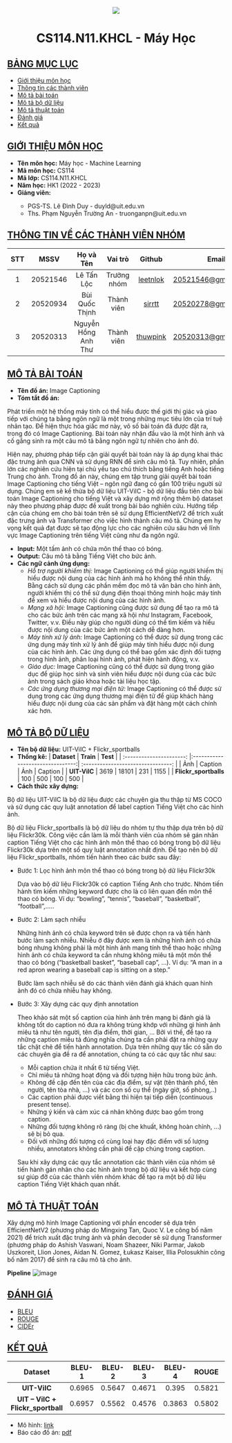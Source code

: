 <p align="center">
   <a href="https://www.uit.edu.vn/">
      <img src="https://i.imgur.com/WmMnSRt.png" border="none">
   </a>
</p>
<h1 align="center">
    CS114.N11.KHCL - Máy Học
</h1>

## [BẢNG MỤC LỤC](#top)
* [Giới thiệu môn học](#giới-thiệu-môn-học)
* [Thông tin các thành viên](#thông-tin-về-các-thành-viên-nhóm)
* [Mô tả bài toán](#mô-tả-bài-toán)
* [Mô tả bộ dữ liệu](#mô-tả-bộ-dữ-liệu)
* [Mô tả thuật toán](#mô-tả-thuật-toán)
* [Đánh giá](#đánh-giá)
* [Kết quả](#kết-quả)

## [GIỚI THIỆU MÔN HỌC](#top)
* **Tên môn học:** Máy học - Machine Learning
* **Mã môn học:** CS114
* **Mã lớp:** CS114.N11.KHCL
* **Năm học:** HK1 (2022 - 2023)
* **Giảng viên:**
<ul>
      <ul>
         <li> PGS-TS. Lê Đình Duy - duyld@uit.edu.vn </li>
         <li> Ths. Phạm Nguyễn Trường An - truonganpn@uit.edu.vn </li>
      </ul>
</ul>

## [THÔNG TIN VỀ CÁC THÀNH VIÊN NHÓM](#top)
| STT    | MSSV          | Họ và Tên                |Vai trò    | Github                                          | Email                   |
| :----: |:-------------:| :-----------------------:|:---------:|:-----------------------------------------------:|:-------------------------:
| 1      | 20521546      | Lê Tấn Lộc               |Trưởng nhóm|[leetnlok](https://github.com/leetnlok)          |20521546@gm.uit.edu.vn   |
| 2      | 20520934      | Bùi Quốc Thịnh           |Thành viên |[sirrtt](https://github.com/sirrtt)              |20520278@gm.uit.edu.vn   |
| 3      | 20520313      | Nguyễn Hồng Anh Thư      |Thành viên |[thuwpink](https://github.com/thuwpink)          |20520313@gm.uit.edu.vn   |

## [MÔ TẢ BÀI TOÁN](#top)
* **Tên đồ án:** Image Captioning
* **Tóm tắt đồ án:** 

Phát triển một hệ thống máy tính có thể hiểu được thế giới thị giác và giao tiếp với chúng ta bằng ngôn ngữ là một trong những mục tiêu lớn của trí tuệ nhân tạo. Để hiện thực hóa giấc mơ này, vô số bài toán đã được đặt ra, trong đó có Image Captioning. Bài toán này nhận đầu vào là một hình ảnh và cố gắng sinh ra một câu mô tả bằng ngôn ngữ tự nhiên cho ảnh đó.
            
Hiện nay, phương pháp tiếp cận giải quyết bài toán này là áp dụng khai thác đặc trưng ảnh qua CNN và sử dụng RNN để sinh câu mô tả. Tuy nhiên, phần lớn các nghiên cứu hiện tại chủ yếu tạo chú thích bằng tiếng Anh hoặc tiếng Trung cho ảnh. Trong đồ án này, chúng em tập trung giải quyết bài toán Image Captioning cho tiếng Việt – ngôn ngữ đang có gần 100 triệu người sử dụng. Chúng em sẽ kế thừa bộ dữ liệu UIT-ViIC - bộ dữ liệu đầu tiên cho bài toán Image Captioning cho tiếng Việt và xây dựng mở rộng thêm bộ dataset này theo phương pháp được đề xuất trong bài báo nghiên cứu. Hướng tiếp cận của chúng em cho bài toán trên sẽ sử dụng EfficientNetV2 để trích xuất đặc trưng ảnh và Transformer cho việc hình thành câu mô tả. Chúng em hy vọng kết quả đạt được sẽ tạo động lực cho các nghiên cứu sâu hơn về lĩnh vực Image Captioning trên tiếng Việt cũng như đa ngôn ngữ.

* **Input:** Một tấm ảnh có chứa môn thể thao có bóng.
* **Output:** Câu mô tả bằng Tiếng Việt cho bức ảnh.
* **Các ngữ cảnh ứng dụng:** 
   -	*Hỗ trợ người khiếm thị:* Image Captioning có thể giúp người khiếm thị hiểu được nội dung của các hình ảnh mà họ không thể nhìn thấy. Bằng cách sử dụng các phần mềm đọc mô tả văn bản cho hình ảnh, người khiếm thị có thể sử dụng điện thoại thông minh hoặc máy tính để xem và hiểu được nội dung của các hình ảnh.
   -	*Mạng xã hội:* Image Captioning cũng được sử dụng để tạo ra mô tả cho các bức ảnh trên các mạng xã hội như Instagram, Facebook, Twitter, v.v. Điều này giúp cho người dùng có thể tìm kiếm và hiểu được nội dung của các bức ảnh một cách dễ dàng hơn.
   -	*Máy tính xử lý ảnh:* Image Captioning có thể được sử dụng trong các ứng dụng máy tính xử lý ảnh để giúp máy tính hiểu được nội dung của các hình ảnh. Các ứng dụng có thể bao gồm xác định đối tượng trong hình ảnh, phân loại hình ảnh, phát hiện hành động, v.v.
   -	*Giáo dục:* Image Captioning cũng có thể được sử dụng trong giáo dục để giúp học sinh và sinh viên hiểu được nội dung của các bức ảnh trong sách giáo khoa hoặc tài liệu học tập.
   -	*Các ứng dụng thương mại điện tử:* Image Captioning có thể được sử dụng trong các ứng dụng thương mại điện tử để giúp khách hàng hiểu được nội dung của các sản phẩm và đặt hàng một cách chính xác hơn.

## [MÔ TẢ BỘ DỮ LIỆU](#top)
* **Tên bộ dữ liệu:** UIT-ViIC + Flickr_sportballs
* **Thống kê:**
|  **Dataset**             |  **Train**                       |  **Test**                        |
| :----------------------: |:--------------------------------:| :--------------------------------:
|                          |  Ảnh         |  Caption          |   Ảnh         |  Caption         |
|  **UIT-ViIC**            |  3619        |  18101            |   231         |  1155            |
|  **Flickr_sportballs**   |  100         |  500              |   100         |  500             |
* **Cách thức xây dựng:**

Bộ dữ liệu UIT-ViIC là bộ dữ liệu được các chuyên gia thu thập từ MS COCO và sử dụng các quy luật annotation để label caption Tiếng Việt cho các hình ảnh.

Bộ dữ liệu Flickr_sportballs là bộ dữ liệu do nhóm tự thu thập dựa trên bộ dữ liệu Flickr30k. Công việc cần làm là mỗi thành viên của nhóm sẽ gán nhãn caption Tiếng Việt cho các hình ảnh môn thể thao có bóng trong bộ dữ liệu Flickr30k dựa trên một số quy luật annotation nhất định. Để tạo nên bộ dữ liệu Flickr_sportballs, nhóm tiến hành theo các bước sau đây:

   -  Bước 1: Lọc hình ảnh môn thể thao có bóng trong bộ dữ liệu Flickr30k
   
      Dựa vào bộ dữ liệu Flickr30k có caption Tiếng Anh cho trước. Nhóm tiến hành tìm kiếm những keyword được cho là có liên quan đến môn thể thao có bóng.
      Ví dụ: “bowling”, “tennis”, “baseball”, “basketball”, “football”,.....
      
   -  Bước 2: Làm sạch nhiễu
   
      Những hình ảnh có chứa keyword trên sẽ được chọn ra và tiến hành bước làm sạch nhiễu. Nhiễu ở đây được xem là những hình ảnh có chứa bóng nhưng không phải là một       hình ảnh mang tính thể thao hoặc những hình ảnh có chứa keyword ta cần nhưng không miêu tả một môn thể thao có bóng (“basketball basket”, “baseball cap”, …). 
      Ví dụ: “A man in a red apron wearing a baseball cap is sitting on a step.”
      
      Bước làm sạch nhiễu sẽ do các thành viên đánh giá khách quan hình ảnh đó có chứa nhiễu hay không.
      
   -  Bước 3: Xây dựng các quy định annotation
   
      Theo khảo sát một số caption của hình ảnh trên mạng bị đánh giá là không tốt do caption nó đưa ra không trùng khớp với những gì hình ảnh miêu tả như tên người,         tên địa điểm, thời gian, ... Bởi vì thế, để tạo ra những caption miêu tả đúng nghĩa chúng ta cần phải đặt ra những quy tắc chặt chẽ để tiến hành annotation. Dựa       trên những quy tắc có sẵn do các chuyên gia đề ra để annotation, chúng ta có các quy tắc như sau:
      
         -	Mỗi caption chứa ít nhất 6 từ tiếng Việt.
         -	Chỉ miêu tả những hoạt động và đối tượng hiện hữu trong bức ảnh.
         -	Không đề cập đến tên của các địa điểm, sự vật (tên thành phố, tên người, tên tòa nhà, ...) và các con số cụ thể (ngày giờ, số phòng,..)
         -	Các caption phải được viết bằng thì hiện tại tiếp diễn (continuous present tense).
         -	Những ý kiến và cảm xúc cá nhân không được bao gồm trong caption.
         -	Những đối tượng không rõ ràng (bị che khuất, không hoàn chỉnh, ...) sẽ bị bỏ qua.
         -	Đối với những đối tượng có cùng loại hay đặc điểm với số lượng nhiều, annotators không cần phải đề cập chúng trong caption.
      
      Sau khi xây dựng các quy tắc annotation các thành viên của nhóm sẽ tiến hành gán nhãn cho các hình ảnh trong bộ dữ liệu và kết hợp cùng sự giúp đỡ của các thành viên nhóm khác để tạo ra một bộ dữ liệu caption Tiếng Việt khách quan nhất.

## [MÔ TẢ THUẬT TOÁN](#top)

Xây dựng mô hình Image Captioning với phần encoder sẽ dựa trên EfficientNetV2 (phương pháp do Mingxing Tan, Quoc V. Le công bố năm 2021) để trích xuất đặc trưng ảnh và phần decoder sẽ sử dụng Transformer (phương pháp do Ashish Vaswani, Noam Shazeer, Niki Parmar, Jakob Uszkoreit, Llion Jones, Aidan N. Gomez, Łukasz Kaiser, Illia Polosukhin công bố năm 2017) để sinh ra câu mô tả cho ảnh.

**Pipeline**
![image](https://github.com/leetnlok/CS114/blob/main/Final_Project/pipeline.png)

## [ĐÁNH GIÁ](#top)
* [BLEU](https://dl.acm.org/doi/10.3115/1073083.1073135)
* [ROUGE](https://aclanthology.org/W04-1013/)
* [CIDEr](https://arxiv.org/abs/1411.5726)

## [KẾT QUẢ](#top)
|  **Dataset**                         |  **BLEU-1**      |  **BLEU-2**      |  **BLEU-3**      |  **BLEU-4**      |  **ROUGE**   |  **CIDEr**    |
|  :--------------------------------:  |  :-------------: |  :-------------: |  :-------------: |  :-------------: |  :---------: |  :------------:
|  **UIT-ViIC**                        |  0.6965          |   0.5647         |  0.4671          |  0.395           |  0.5821      |  1.0668       |
|  **UIT – ViIC + Flickr_sportball**   |  0.6957          |   0.5562         |  0.4576          |  0.3863          |  0.5802      |  1.0703       |

* Mô hình: [link](https://drive.google.com/file/d/193f3_fLwg-ya2XlnrqoV4_nBUwFq6XD2/view?usp=sharing)
* Báo cáo đồ án: [pdf](https://github.com/leetnlok/CS114/blob/main/Final_Project/report.pdf)

